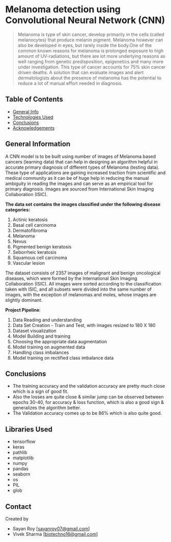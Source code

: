 # Melanoma detection using Convolutional Neural Network (CNN)
> Melanoma is type of skin cancer, develop primarily in the cells (called melanocytes) that produce melanin pigment. Melanoma however can also be developed in eyes, but rarely inside the body.One of the common known reasons for melanoma is prolonged exposure to high amount of UV-radiations, but there are lot more underlying reasons as well ranging from genetic predisposition, epigenetics and many more under investigation. This type of cancer accounts for 75% skin cancer driven deaths. A solution that can evaluate images and alert dermatologists about the presence of melanoma has the potential to reduce a lot of manual effort needed in diagnosis.


## Table of Contents
* [General Info](#general-information)
* [Technologies Used](#technologies-used)
* [Conclusions](#conclusions)
* [Acknowledgements](#acknowledgements)

## General Information
A CNN model is to be built using number of images of Melanoma based cancers (learning data) that can help in designing an algorithm helpful in accurate primary diagnosis of different types of Melanoma (testing data). These type of applications are gaining increased traction from scientific and medical community as it can be of huge help in reducing the manual ambiguity in reading the images and can serve as an empirical tool for primary diagnosis. Images are sourced from International Skin Imaging Collaboration (ISIC). 

**The data set contains the images classified under the following disease categories:**
  1. Actinic keratosis
  2. Basal cell carcinoma
  3. Dermatofibroma
  4. Melanoma
  5. Nevus
  6. Pigmented benign keratosis
  7. Seborrheic keratosis
  8. Squamous cell carcinoma
  9. Vascular lesion

The dataset consists of 2357 images of malignant and benign oncological diseases, which were formed by the International Skin Imaging Collaboration (ISIC). All images were sorted according to the classification taken with ISIC, and all subsets were divided into the same number of images, with the exception of melanomas and moles, whose images are slightly dominant.

**Project Pipeline**: 
  1. Data Reading and understanding
  2. Data Set Creation - Train and Test, with images resized to 180 X 180
  3. Dataset visualization
  4. Model Building and training
  5. Choosing the appropriate data augmentation
  6. Model training on augmented data
  7. Handling class imbalances
  8. Model training on rectified class imbalance data

## Conclusions
- The training accuracy and the validation accuracy are pretty much close which is a sign of good fit.
- Also the losses are quite close & similar jump can be observed between epochs 30-40, for accuracy & loss function, which is also a good sign & generalizes the algorithm better.
- The Validation accuracy comes up to be 86% which is also quite good.

## Libraries Used
- tensorflow
- keras
- pathlib
- matplotlib
- numpy
- pandas
- seaborn
- os
- PIL
- glob


## Contact
Created by 
- Sayan Roy [sayanroy07@gmail.com]
- Vivek Sharma [biotechno16@gmail.com]
